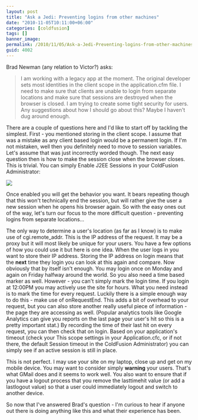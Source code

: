 ```yaml
---
layout: post
title: "Ask a Jedi: Preventing logins from other machines"
date: "2010-11-05T10:11:00+06:00"
categories: [coldfusion]
tags: []
banner_image: 
permalink: /2010/11/05/Ask-a-Jedi-Preventing-logins-from-other-machines
guid: 4002
---
```


Brad Newman (any relation to Victor?) asks:
<p>
<blockquote>
I am working with a legacy app at the moment. The original developer sets most identities in the client scope in the application.cfm file. I need to make sure that clients are unable to login from separate locations and make sure that sessions are destroyed when the browser is closed. I am trying to create some tight security for users. Any suggestions about how I should go about this? Maybe I haven't dug around enough.
</blockquote>
<!--more-->
<p>
There are a couple of questions here and I'd like to start off by tackling the simplest. First - you mentioned storing in the client scope. I assume that was a mistake as any client based login would be a permanent login.  If I'm not mistaken, well then you definitely need to move to session variables. Let's assume that was just incorrectly worded though. The next easy question then is how to make the session close when the browser closes. This is trivial. You can simply Enable J2EE Sessions in your ColdFusion Administrator:

<p>

<img src="https://static.raymondcamden.com/images/screen39.png" />

<p>

Once enabled you will get the behavior you want. It bears repeating though that this won't technically end the session, but will rather give the user a new session when he opens his browser again. So with the easy ones out of the way, let's turn our focus to the more difficult question - preventing logins from separate locations...

<p>

The only way to determine a user's location (as far as I know) is to make use of cgi.remote_addr. This is the IP address of the request. It may be a proxy but it will most likely be unique for your users. You have a few options of how you could use it but here is one idea. When the user logs in you want to store their IP address. Storing the IP address on login means that the <b>next</b> time they login you can look at this again and compare. Now obviously that by itself isn't enough. You may login once on Monday and again on Friday halfway around the world. So you also need a time based marker as well. However - you can't simply mark the login time. If you login at 12:00PM you may actively use the site for hours. What you need instead is to mark the time for every request. Luckily there is a simple enough way to do this - make use of onRequestEnd. This adds a bit of overhead to your request, but you can also store another really useful piece of information - the page they are accessing as well. (Popular analytics tools like Google Analytics can give you reports on the last page your user's hit so this is a pretty important stat.) By recording the time of their last hit on every request, you can then check that on login. Based on your application's timeout (check your This scope settings in your Application.cfc, or if not there, the default Session timeout in the ColdFusion Administrator) you can simply see if an active session is still in place.

<p>

This is not perfect. I may use your site on my laptop, close up and get on my mobile device. You may want to consider simply <b>warning</b> your users. That's what GMail does and it seems to work well. You also want to ensure that if you have a logout process that you remove the lasttimehit value (or add a lastlogout value) so that a user could immediately logout and switch to another device.

<p>

So now that I've answered Brad's question - I'm curious to hear if anyone out there is doing anything like this and what their experience has been.